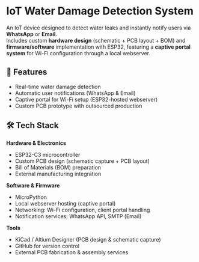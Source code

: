 # IoT Water Damage Detection System

An IoT device designed to detect water leaks and instantly notify users via **WhatsApp** or **Email**.  
Includes custom **hardware design** (schematic + PCB layout + BOM) and **firmware/software** implementation with ESP32, featuring a **captive portal system** for Wi-Fi configuration through a local webserver.

## 🔧 Features
- Real-time water damage detection  
- Automatic user notifications (WhatsApp & Email)  
- Captive portal for Wi-Fi setup (ESP32-hosted webserver)  
- Custom PCB prototype with outsourced production  

## 🛠️ Tech Stack

**Hardware & Electronics**
- ESP32-C3 microcontroller  
- Custom PCB design (schematic capture + PCB layout)  
- Bill of Materials (BOM) preparation  
- External manufacturing integration  

**Software & Firmware**
- MicroPython
- Local webserver hosting (captive portal)  
- Networking: Wi-Fi configuration, client portal handling  
- Notification services: WhatsApp API, SMTP (Email)  

**Tools**
- KiCad / Altium Designer (PCB design & schematic capture)  
- GitHub for version control  
- External PCB fabrication & assembly services  
